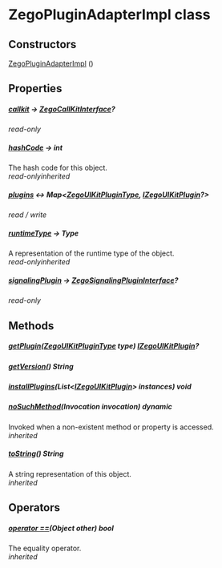 


# ZegoPluginAdapterImpl class













## Constructors

[ZegoPluginAdapterImpl](../zego_uikit_prebuilt_live_audio_room/ZegoPluginAdapterImpl/ZegoPluginAdapterImpl.md) ()

   


## Properties

##### [callkit](../zego_uikit_prebuilt_live_audio_room/ZegoPluginAdapterImpl/callkit.md) &#8594; [ZegoCallKitInterface](../zego_uikit_prebuilt_live_audio_room/ZegoCallKitInterface-class.md)?



  
_<span class="feature">read-only</span>_



##### [hashCode](../zego_uikit_prebuilt_live_audio_room/ZegoPluginAdapterImpl/hashCode.md) &#8594; int



The hash code for this object.  
_<span class="feature">read-only</span><span class="feature">inherited</span>_



##### [plugins](../zego_uikit_prebuilt_live_audio_room/ZegoPluginAdapterImpl/plugins.md) &#8596; Map&lt;[ZegoUIKitPluginType](../zego_uikit_prebuilt_live_audio_room/ZegoUIKitPluginType.md), [IZegoUIKitPlugin](../zego_uikit_prebuilt_live_audio_room/IZegoUIKitPlugin-mixin.md)?>



  
_<span class="feature">read / write</span>_



##### [runtimeType](../zego_uikit_prebuilt_live_audio_room/ZegoPluginAdapterImpl/runtimeType.md) &#8594; Type



A representation of the runtime type of the object.  
_<span class="feature">read-only</span><span class="feature">inherited</span>_



##### [signalingPlugin](../zego_uikit_prebuilt_live_audio_room/ZegoPluginAdapterImpl/signalingPlugin.md) &#8594; [ZegoSignalingPluginInterface](../zego_uikit_prebuilt_live_audio_room/ZegoSignalingPluginInterface-class.md)?



  
_<span class="feature">read-only</span>_





## Methods

##### [getPlugin](../zego_uikit_prebuilt_live_audio_room/ZegoPluginAdapterImpl/getPlugin.md)([ZegoUIKitPluginType](../zego_uikit_prebuilt_live_audio_room/ZegoUIKitPluginType.md) type) [IZegoUIKitPlugin](../zego_uikit_prebuilt_live_audio_room/IZegoUIKitPlugin-mixin.md)?



  




##### [getVersion](../zego_uikit_prebuilt_live_audio_room/ZegoPluginAdapterImpl/getVersion.md)() String



  




##### [installPlugins](../zego_uikit_prebuilt_live_audio_room/ZegoPluginAdapterImpl/installPlugins.md)(List&lt;[IZegoUIKitPlugin](../zego_uikit_prebuilt_live_audio_room/IZegoUIKitPlugin-mixin.md)> instances) void



  




##### [noSuchMethod](../zego_uikit_prebuilt_live_audio_room/ZegoPluginAdapterImpl/noSuchMethod.md)(Invocation invocation) dynamic



Invoked when a non-existent method or property is accessed.  
_<span class="feature">inherited</span>_



##### [toString](../zego_uikit_prebuilt_live_audio_room/ZegoPluginAdapterImpl/toString.md)() String



A string representation of this object.  
_<span class="feature">inherited</span>_





## Operators

##### [operator ==](../zego_uikit_prebuilt_live_audio_room/ZegoPluginAdapterImpl/operator_equals.md)(Object other) bool



The equality operator.  
_<span class="feature">inherited</span>_















